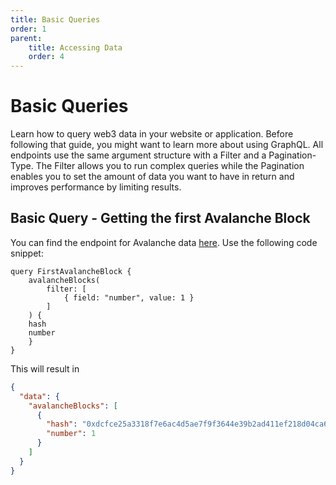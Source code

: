```yaml
---
title: Basic Queries 
order: 1 
parent:
    title: Accessing Data 
    order: 4
---
```


# Basic Queries

Learn how to query web3 data in your website or application. Before following that guide, you might want to learn more
about using GraphQL. All endpoints use the same argument structure with a Filter and a Pagination-Type. The Filter
allows you to run complex queries while the Pagination enables you to set the amount of data you want to have in return
and improves performance by limiting results.

## Basic Query - Getting the first Avalanche Block

You can find the endpoint for Avalanche data [here](./well-known-endpoints.md). Use the following code snippet:

```
query FirstAvalancheBlock {
    avalancheBlocks(
        filter: [
            { field: "number", value: 1 }
        ]
    ) {
    hash
    number
    }
}
```

This will result in

```json
{
  "data": {
    "avalancheBlocks": [
      {
        "hash": "0xdcfce25a3318f7e6ac4d5ae7f9f3644e39b2ad411ef218d04ca65fec4a1bf737",
        "number": 1
      }
    ]
  }
}
```
